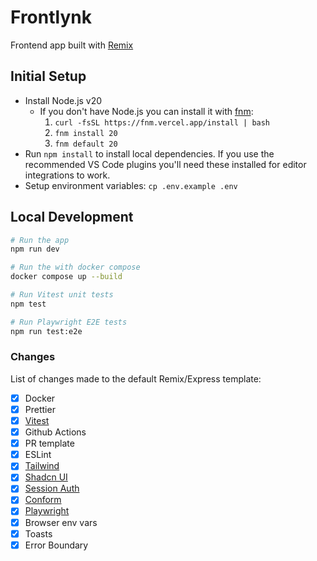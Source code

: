 # Frontlynk

Frontend app built with [Remix](https://remix.run/docs)

## Initial Setup

- Install Node.js v20
  - If you don't have Node.js you can install it with [fnm](https://github.com/Schniz/fnm?tab=readme-ov-file):
    1. `curl -fsSL https://fnm.vercel.app/install | bash`
    2. `fnm install 20`
    3. `fnm default 20`
- Run `npm install` to install local dependencies. If you use the recommended VS Code plugins you'll need these installed for editor integrations to work.
- Setup environment variables: `cp .env.example .env`

## Local Development

```sh
# Run the app
npm run dev
```

```sh
# Run the with docker compose
docker compose up --build
```

```sh
# Run Vitest unit tests
npm test
```

```sh
# Run Playwright E2E tests
npm run test:e2e
```

### Changes

List of changes made to the default Remix/Express template:

- [x] Docker
- [x] Prettier
- [x] [Vitest](https://vitest.dev/)
- [x] Github Actions
- [x] PR template
- [x] ESLint
- [x] [Tailwind](https://tailwindcss.com/)
- [x] [Shadcn UI](https://ui.shadcn.com/)
- [x] [Session Auth](https://remix.run/docs/en/main/utils/sessions)
- [x] [Conform](https://conform.guide/)
- [x] [Playwright](https://playwright.dev/)
- [x] Browser env vars
- [x] Toasts
- [x] Error Boundary
